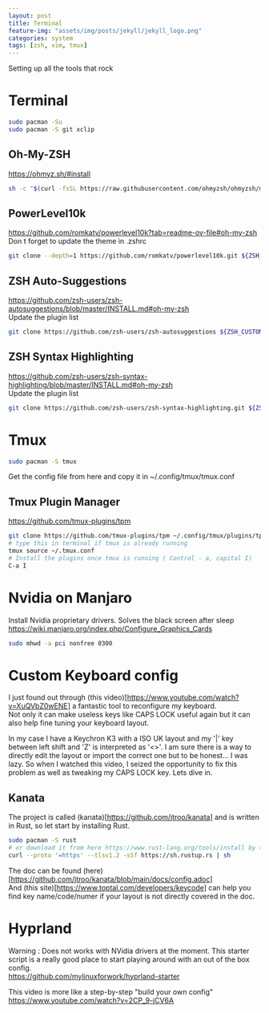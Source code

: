```yaml
---
layout: post
title: Terminal
feature-img: "assets/img/posts/jekyll/jekyll_logo.png"
categories: system
tags: [zsh, vim, tmux]
---
```


Setting up all the tools that rock

# Terminal
```bash
sudo pacman -Su
sudo pacman -S git xclip
```

## Oh-My-ZSH
https://ohmyz.sh/#install
```bash
sh -c "$(curl -fsSL https://raw.githubusercontent.com/ohmyzsh/ohmyzsh/master/tools/install.sh)"

```
## PowerLevel10k
https://github.com/romkatv/powerlevel10k?tab=readme-ov-file#oh-my-zsh  
Don t forget to update the theme in .zshrc
```bash
git clone --depth=1 https://github.com/romkatv/powerlevel10k.git ${ZSH_CUSTOM:-$HOME/.oh-my-zsh/custom}/themes/powerlevel10k
```
## ZSH Auto-Suggestions
https://github.com/zsh-users/zsh-autosuggestions/blob/master/INSTALL.md#oh-my-zsh  
Update the plugin list
```bash
git clone https://github.com/zsh-users/zsh-autosuggestions ${ZSH_CUSTOM:-~/.oh-my-zsh/custom}/plugins/zsh-autosuggestions
```
## ZSH Syntax Highlighting
https://github.com/zsh-users/zsh-syntax-highlighting/blob/master/INSTALL.md#oh-my-zsh  
Update the plugin list
```bash
git clone https://github.com/zsh-users/zsh-syntax-highlighting.git ${ZSH_CUSTOM:-~/.oh-my-zsh/custom}/plugins/zsh-syntax-highlighting
```

# Tmux
```bash
sudo pacman -S tmux
```
Get the config file from here and copy it in ~/.config/tmux/tmux.conf

## Tmux Plugin Manager
https://github.com/tmux-plugins/tpm

```bash
git clone https://github.com/tmux-plugins/tpm ~/.config/tmux/plugins/tpm
# type this in terminal if tmux is already running
tmux source ~/.tmux.conf
# Install the plugins once tmux is running ( Control - a, capital I)
C-a I
```

# Nvidia on Manjaro
Install Nvidia proprietary drivers.
Solves the black screen after sleep
https://wiki.manjaro.org/index.php/Configure_Graphics_Cards
```bash
sudo mhwd -a pci nonfree 0300
```
  
# Custom Keyboard config
I just found out through (this video)[https://www.youtube.com/watch?v=XuQVbZ0wENE] a fantastic tool to reconfigure my keyboard.  
Not only it can make useless keys like CAPS LOCK useful again but it can also help fine tuning your keyboard layout.  

  
In my case I have a Keychron K3 with a ISO UK layout and my '\|' key between left shift and 'Z' is interpreted as '<>'. I am sure there is a way to directly edit the layout or import the correct one but to be honest... I was lazy. So when I watched this video, I seized the opportunity to fix this problem as well as tweaking my CAPS LOCK key. Lets dive in.

## Kanata
The project is called (kanata)[https://github.com/jtroo/kanata] and is written in Rust, so let start by installing Rust.
```bash
sudo pacman -S rust
# or download it from here https://www.rust-lang.org/tools/install by typing
curl --proto '=https' --tlsv1.2 -sSf https://sh.rustup.rs | sh
```

The doc can be found (here)[https://github.com/jtroo/kanata/blob/main/docs/config.adoc]  
And (this site)[https://www.toptal.com/developers/keycode] can help you find key name/code/numer if your layout is not directly covered in the doc.

# Hyprland
Warning : Does not works with NVidia drivers at the moment.
This starter script is a really good place to start playing around with an out of the box config.  
https://github.com/mylinuxforwork/hyprland-starter
  
This video is more like a step-by-step "build your own config"  
https://www.youtube.com/watch?v=2CP_9-jCV6A

